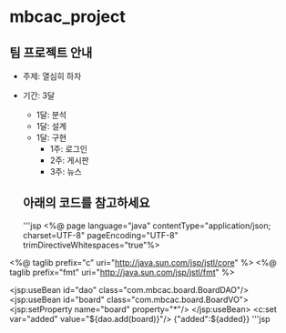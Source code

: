 # mbcac_project

## 팀 프로젝트 안내
* 주제: 열심히 하자
* 기간: 3달
  + 1달: 분석
  + 1달: 설계
  + 1달: 구현
     - 1주: 로그인
     - 2주: 게시판
     - 3주: 뉴스

  ## 아래의 코드를 참고하세요
  '''jsp
  <%@ page language="java" contentType="application/json; charset=UTF-8"
    pageEncoding="UTF-8" trimDirectiveWhitespaces="true"%>

<%@ taglib prefix="c" uri="http://java.sun.com/jsp/jstl/core" %>
<%@ taglib prefix="fmt" uri="http://java.sun.com/jsp/jstl/fmt" %>

<jsp:useBean id="dao" class="com.mbcac.board.BoardDAO"/>
<jsp:useBean id="board" class="com.mbcac.board.BoardVO">
   <jsp:setProperty name="board" property="*"/>
</jsp:useBean>
<c:set var="added" value="${dao.add(board)}"/>
{"added":${added}}
'''jsp
